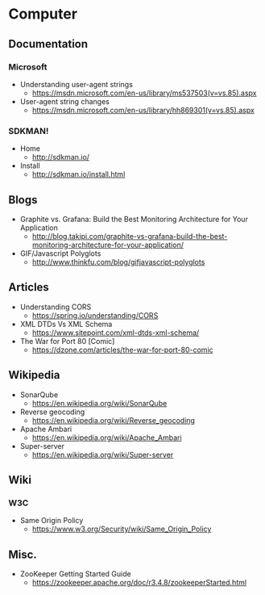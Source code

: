 # Computer
## Documentation
### Microsoft
* Understanding user-agent strings
  * https://msdn.microsoft.com/en-us/library/ms537503(v=vs.85).aspx
* User-agent string changes
  * https://msdn.microsoft.com/en-us/library/hh869301(v=vs.85).aspx

### SDKMAN!
* Home
  * http://sdkman.io/
* Install
  * http://sdkman.io/install.html

## Blogs
* Graphite vs. Grafana: Build the Best Monitoring Architecture for Your Application
  * http://blog.takipi.com/graphite-vs-grafana-build-the-best-monitoring-architecture-for-your-application/
* GIF/Javascript Polyglots
  * http://www.thinkfu.com/blog/gifjavascript-polyglots

## Articles
* Understanding CORS
  * https://spring.io/understanding/CORS
* XML DTDs Vs XML Schema
  * https://www.sitepoint.com/xml-dtds-xml-schema/
* The War for Port 80 [Comic]
  * https://dzone.com/articles/the-war-for-port-80-comic

## Wikipedia
* SonarQube
  * https://en.wikipedia.org/wiki/SonarQube
* Reverse geocoding
  * https://en.wikipedia.org/wiki/Reverse_geocoding
* Apache Ambari
  * https://en.wikipedia.org/wiki/Apache_Ambari
* Super-server
  * https://en.wikipedia.org/wiki/Super-server

## Wiki
### W3C
* Same Origin Policy
  * https://www.w3.org/Security/wiki/Same_Origin_Policy

## Misc.
* ZooKeeper Getting Started Guide
  * https://zookeeper.apache.org/doc/r3.4.8/zookeeperStarted.html
